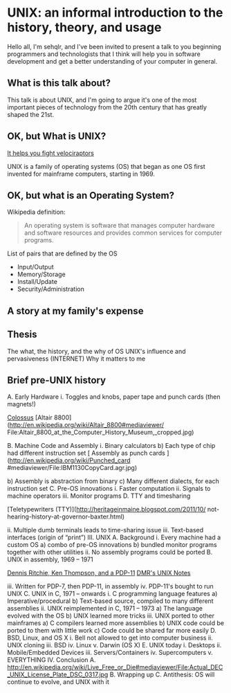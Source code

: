 # UNIX: an informal introduction to the history, theory, and usage

Hello all, I'm sehqlr, and I've been invited to present a talk to you beginning
programmers and technologists that I think will help you in software
development and get a better understanding of your computer in general.

## What is this talk about?
This talk is about UNIX, and I'm going to argue it's one of the most important
pieces of technology from the 20th century that has greatly shaped the 21st.

## OK, but What is UNIX?
[It helps you fight velociraptors](http://www.tumblr.com/search/unix%20gif)

UNIX is a family of operating systems (OS) that began as one OS first invented
for mainframe computers, starting in 1969.

## OK, but what is an Operating System?
Wikipedia definition:
>An operating system is software that manages computer hardware and software
>resources and provides common services for computer programs.

List of pairs that are defined by the OS
* Input/Output
* Memory/Storage
* Install/Update
* Security/Administration

## A story at my family's expense

## Thesis
The what, the history, and the why of OS
UNIX's influence and pervasiveness (INTERNET)
Why it matters to me

## Brief pre-UNIX history

A. Early Hardware
i. Toggles and knobs, paper tape and punch cards (then magnets!)

[Colossus](http://www.colossus-computer.com/images/030109-01-1.jpg)
[Altair 8800](http://en.wikipedia.org/wiki/Altair_8800#mediaviewer/
File:Altair_8800_at_the_Computer_History_Museum,_cropped.jpg)

B. Machine Code and Assembly
i. Binary calculators
b) Each type of chip had different instruction set
[ Assembly as punch cards ](http://en.wikipedia.org/wiki/Punched_card
#mediaviewer/File:IBM1130CopyCard.agr.jpg)

b) Assembly is abstraction from binary
c) Many different dialects, for each instruction set
C. Pre-OS innovations
i. Faster computation
ii. Signals to machine operators
iii. Monitor programs
D. TTY and timesharing

[Teletypewriters (TTY)](http://heritageinmaine.blogspot.com/2011/10/
not-hearing-history-at-governor-baxter.html)

ii. Multiple dumb terminals leads to time-sharing issue
iii. Text-based interfaces (origin of “print”)
III. UNIX
A. Background
i. Every machine had a custom OS
a) combo of pre-OS innovations
b) bundled monitor programs together with other utilities
ii. No assembly programs could be ported
B. UNIX in assembly, 1969 – 1971

[Dennis Ritchie, Ken Thompson, and a PDP-11](http://cm.bell-labs.com/cm/cs/who/dmr/picture.html)
[DMR's UNIX Notes](http://cm.bell-labs.com/cm/cs/who/dmr/notes.html)

iii. Written for PDP-7, then PDP-11, in assembly 
iv. PDP-11's bought to run UNIX
C. UNIX in C, 1971 – onwards
i. C programming language features
a) Imperative/procedural
b) Text-based source, compiled to many different assemblies
ii. UNIX reimplemented in C, 1971 – 1973
a) The language evolved with the OS
b) UNIX learned more tricks
iii. UNIX ported to other mainframes
a) C compilers learned more assemblies
b) UNIX code could be ported to them with little work
c) Code could be shared far more easily
D. BSD, Linux, and OS X
i. Bell not allowed to get into computer business
ii. UNIX cloning
iii. BSD
iv. Linux
v. Darwin (OS X)
E. UNIX today
i. Desktops
ii. Mobile/Embedded Devices
iii. Servers/Containers
iv. Supercomputers
v. EVERYTHING
IV. Conclusion
A. http://en.wikipedia.org/wiki/Live_Free_or_Die#mediaviewer/File:Actual_DEC_UNIX_License_Plate_DSC_0317.jpg
B. Wrapping up
C. Antithesis: OS will continue to evolve, and UNIX with it
